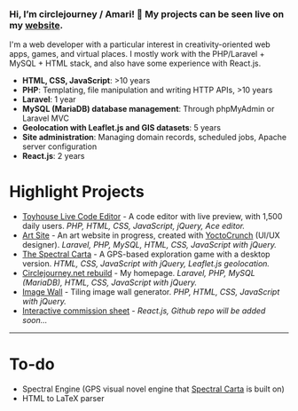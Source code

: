 ### Hi, I’m circlejourney / Amari! 🐳 My projects can be seen live on my [website](https://rebuild.circlejourney.net/interactive/).

I'm a web developer with a particular interest in creativity-oriented web apps, games, and virtual places. I mostly work with the PHP/Laravel + MySQL + HTML stack, and also have some experience with React.js.
- **HTML, CSS, JavaScript**: >10 years
- **PHP**: Templating, file manipulation and writing HTTP APIs, >10 years
- **Laravel**: 1 year
- **MySQL (MariaDB) database management**: Through phpMyAdmin or Laravel MVC
- **Geolocation with Leaflet.js and GIS datasets**: 5 years
- **Site administration**: Managing domain records, scheduled jobs, Apache server configuration
- **React.js**: 2 years

# Highlight Projects
- [Toyhouse Live Code Editor](https://github.com/circlejourney/theditor) - A code editor with live preview, with 1,500 daily users. *PHP, HTML, CSS, JavaScript, jQuery, Ace editor.*
- [Art Site](https://github.com/circlejourney/artsite) - An art website in progress, created with [YoctoCrunch](https://yoctocrunch.carrd.co/) (UI/UX designer). *Laravel, PHP, MySQL, HTML, CSS, JavaScript with jQuery.*
- [The Spectral Carta](https://github.com/circlejourney/spectralcarta) - A GPS-based exploration game with a desktop version. *HTML, CSS, JavaScript with jQuery, Leaflet.js geolocation.*
- [Circlejourney.net rebuild](https://github.com/circlejourney/circlejourney-net) - My homepage. *Laravel, PHP, MySQL (MariaDB), HTML, CSS, JavaScript with jQuery.*
- [Image Wall](https://github.com/circlejourney/imagewall) - Tiling image wall generator. *PHP, HTML, CSS, JavaScript with jQuery.*
- [Interactive commission sheet](https://circlejourney.net/commissions/) - *React.js, Github repo will be added soon...*

---

# To-do
- Spectral Engine (GPS visual novel engine that [Spectral Carta](https://github.com/circlejourney/spectralcarta) is built on)
- HTML to LaTeX parser
